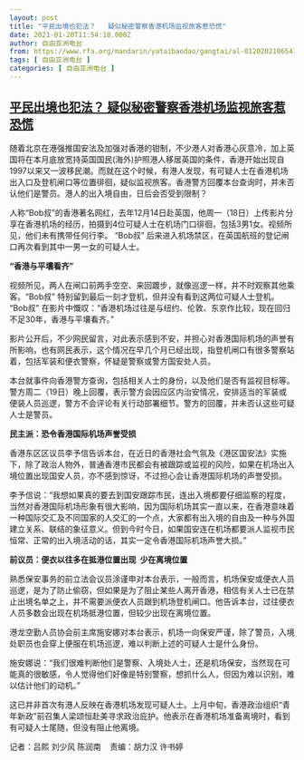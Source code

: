 ```yaml
---
layout: post
title: "平民出境也犯法？   疑似秘密警察香港机场监视旅客惹恐慌"
date: 2021-01-20T11:54:18.000Z
author: 自由亚洲电台
from: https://www.rfa.org/mandarin/yataibaodao/gangtai/al-01202021065410.html
tags: [ 自由亚洲电台 ]
categories: [ 自由亚洲电台 ]
---
```

<!--1611143658000-->
[平民出境也犯法？   疑似秘密警察香港机场监视旅客惹恐慌](https://www.rfa.org/mandarin/yataibaodao/gangtai/al-01202021065410.html)
------

<div>
<p><span style="font-weight: 400;">随着北京在港强推国安法及加强对香港的钳制，不少港人对香港心灰意冷，加上英国将在本月底放宽持英国国民(海外)护照港人移居英国的条件，香港开始出现自1997以来又一波移民潮。而就在这个时候，有港人发现，有可疑人士在香港机场出入口及登机闸口等位置徘徊，疑似监视旅客。香港警方回覆本台查询时，并未否认他们是警员。港人的出入境自由，日后会否受到限制？</span></p><p></p><p><span style="font-weight: 400;">人称“Bob叔”的香港著名网红，去年12月14日赴英国，他周一（18日）上传影片分享在香港机场的经历，拍摄到4位可疑人士在机场门口徘徊，包括3男1女。视频所见，他们未有携带任何行李。 “Bob叔” 后来进入机场禁区，在英国航班的登记闸口再次看到其中一男一女的可疑人士。</span></p><p></p><p><b>“香港与平壤看齐”</b></p><p></p><p><span style="font-weight: 400;">视频所见，两人在闸口前两手空空、来回踱步，就像巡逻一样，并不时观察其他乘客。“Bob叔” 特别留到最后一刻才登机，但并没有看到这两位可疑人士登机。 “Bob叔” 在影片中慨叹：“香港机场过往是与纽约、伦敦、东京作比较，现在回归不足30年，香港与平壤看齐。”</span></p><p></p><p><span style="font-weight: 400;">影片公开后，不少网民留言，对此表示感到不安，并担心对香港国际机场的声誉有所影响，也有网民表示，这个情况在早几个月已经出现，指登机闸口有很多警察站着，包括军装和便衣警察，怀疑是警察或警方国安处人员。</span></p><p></p><p><span style="font-weight: 400;">本台就事件向香港警方查询，包括相关人士的身份，以及他们是否有监视目标等。警方周二（19日）晚上回覆，表示警方会因应区内治安情况，安排适当的军装或便装人员巡逻，警方不会评论有关行动部署细节。警方的回覆，并未否认这些可疑人士是警员。</span></p><p></p><p><b>民主派：恐令香港国际机场声誉受损</b></p><p></p><p><span style="font-weight: 400;">香港东区区议员李予信告诉本台，在近日的香港社会气氛及《港区国安法》实施下，除了政治人物外，普通香港市民都会有被跟踪或监视的风险，如果在机场出入境位置出现国安人员，亦不感到惊讶，不过担心会让香港国际机场的声誉受损。</span></p><p></p><p><span style="font-weight: 400;">李予信说：“我想如果真的要去到国安跟踪市民，连出入境都要仔细监察的程度，当然对香港国际机场形象有很大影响，因为国际机场其实一直以来，在香港意味着一种国际交汇及不同国家的人交汇的一个点，大家都有出入境的自由及一种与外国建立关系、联结的象征意义。但到今时今日，如果国安连在机场都要派人监视市民恒常、正常的出入境活动的话，其实一定令香港国际机场声誉大损。”</span></p><p></p><p><b>前议员：便衣以往多在抵港位置出现  少在离境位置</b></p><p></p><p><span style="font-weight: 400;">熟悉保安事务的前立法会议员涂谨申对本台表示，一般而言，机场保安或便衣人员巡逻，是为了防止偷窃，但如果是为了阻止某些人离开香港，相信有关人士已在禁止出境名单之上，并不需要派便衣人员跟到机场登机闸口。他告诉本台，过往便衣人员多数会出现在机场抵港位置，但较少出现在离境位置。</span></p><p></p><p><span style="font-weight: 400;">港龙空勤人员协会前主席施安娜对本台表示，机场一向保安严谨，除了警员，入境处职员也会穿上便服在机场巡逻，难以判断上述的可疑人士是什么身份。</span></p><p></p><p><span style="font-weight: 400;">施安娜说：“我们很难判断他们是警察、入境处人士，还是机场保安，当然现在可能真的很敏感，令人觉得他们好像是特别警察，想抓什么人，但因为难以识别，难以估计他们的动机。”</span></p><p></p><p><span style="font-weight: 400;">这已并非首次有港人反映在香港机场发现可疑人士。上月中旬，香港政治组织“青年新政”前召集人梁颂恒赴美寻求政治庇护。他表示在香港机场准备离境时，看到有可疑人士尾随，但没有阻止他离境。</span></p><p></p><p><span style="font-weight: 400;">记者：吕熙 刘少风 陈润南    责编：胡力汉 许书婷</span></p>
</div>
